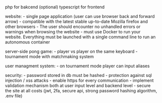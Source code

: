 php for bakcend (optional)
typescript for frontend

website:
    - single page application (user can use browser back and forward arrow)
    - compatible with the latest stable up-to-date Mozilla firefox and other browsers
    - The user should encounter no unhandled errors or warnings when browsing the website
    - must use Docker to run your website. Everything must be launched with a single command line to run an autonomous container

server-side pong game:
    - player vs player on the same keyboard
    - tournament mode with matchmaking system

user managment system:
    - on tournament mode player can input aliases

security:
    - password stored in db must be hashed
    - protection against sql injection / xss attacks
    - enable https for every communication
    - implement validation mechanism both at user input level and backend level
    - secure the site at all costs (jwt, 2fa, secure api, strong password hashing algorithm, .env file)